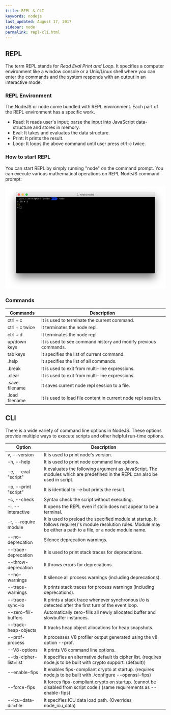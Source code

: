 ```yaml
---
title: REPL & CLI
keywords: nodejs
last_updated: August 17, 2017
sidebar: node
permalink: repl-cli.html
---
```


## REPL

The term REPL stands for *Read Eval Print and Loop*. It specifies a computer environment like a window console or a Unix/Linux shell where you can enter the commands and the system responds with an output in an interactive mode.

### REPL Environment

The NodeJS or node come bundled with REPL environment. Each part of the REPL environment has a specific work.

* Read: It reads user's input; parse the input into JavaScript data-structure and stores in memory.
* Eval: It takes and evaluates the data structure.
* Print: It prints the result.
* Loop: It loops the above command until user press ctrl-c twice.

### How to start REPL

You can start REPL by simply running "node" on the command prompt. You can execute various mathematical operations on REPL NodeJS command prompt:

![](images/03-repl.png)

### Commands

Commands | Description
---------|----------
ctrl + c | It is used to terminate the current command.
ctrl + c twice | It terminates the node repl.
ctrl + d | It terminates the node repl.
up/down keys | It is used to see command history and modify previous commands.
tab keys | It specifies the list of current command.
.help | It specifies the list of all commands.
.break | It is used to exit from multi-line expressions.
.clear | It is used to exit from multi-line expressions.
.save filename | It saves current node repl session to a file.
.load filename | It is used to load file content in current node repl session.

## CLI

There is a wide variety of command line options in NodeJS. These options provide multiple ways to execute scripts and other helpful run-time options.

Option   | Description
---------|----------
v, --version | It is used to print node's version.
-h, --help | It is used to print node command line options.
-e, --eval "script" | It evaluates the following argument as JavaScript. The modules which are predefined in the REPL can also be used in script.
-p, --print "script" | It is identical to -e but prints the result.
-c, --check | Syntax check the script without executing.
-i, --interactive | It opens the REPL even if stdin does not appear to be a terminal.
-r, --require module | It is used to preload the specified module at startup. It follows require()'s module resolution rules. Module may be either a path to a file, or a node module name.
--no-deprecation | Silence deprecation warnings.
--trace-deprecation | It is used to print stack traces for deprecations.
--throw-deprecation | It throws errors for deprecations.
--no-warnings | It silence all process warnings (including deprecations).
--trace-warnings | It prints stack traces for process warnings (including deprecations).
--trace-sync-io | It prints a stack trace whenever synchronous i/o is detected after the first turn of the event loop.
--zero-fill-buffers | Automatically zero-fills all newly allocated buffer and slowbuffer instances.
--track-heap-objects | It tracks heap object allocations for heap snapshots.
--prof-process | It processes V8 profiler output generated using the v8 option --prof.
--V8-options | It prints V8 command line options.
--tls-cipher-list=list | It specifies an alternative default tls cipher list. (requires node.js to be built with crypto support. (default))
--enable-fips | It enables fips-compliant crypto at startup. (requires node.js to be built with ./configure --openssl-fips)
--force-fips | It forces fips-compliant crypto on startup. (cannot be disabled from script code.) (same requirements as --enable-fips)
--icu-data-dir=file | It specifies ICU data load path. (Overrides node_icu_data)
